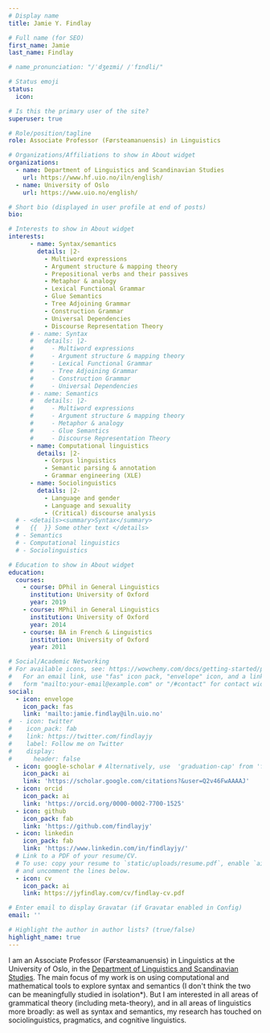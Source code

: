 ```yaml
---
# Display name
title: Jamie Y. Findlay

# Full name (for SEO)
first_name: Jamie
last_name: Findlay

# name_pronunciation: "/ˈdʒeɪmi/ /ˈfɪndli/"

# Status emoji
status:
  icon: 

# Is this the primary user of the site?
superuser: true

# Role/position/tagline
role: Associate Professor (Førsteamanuensis) in Linguistics

# Organizations/Affiliations to show in About widget
organizations:
  - name: Department of Linguistics and Scandinavian Studies
    url: https://www.hf.uio.no/iln/english/
  - name: University of Oslo
    url: https://www.uio.no/english/

# Short bio (displayed in user profile at end of posts)
bio:

# Interests to show in About widget
interests:
      - name: Syntax/semantics
        details: |2-
          - Multiword expressions
          - Argument structure & mapping theory
          - Prepositional verbs and their passives
          - Metaphor & analogy
          - Lexical Functional Grammar
          - Glue Semantics
          - Tree Adjoining Grammar
          - Construction Grammar
          - Universal Dependencies
          - Discourse Representation Theory
      # - name: Syntax
      #   details: |2-
      #     - Multiword expressions
      #     - Argument structure & mapping theory
      #     - Lexical Functional Grammar
      #     - Tree Adjoining Grammar
      #     - Construction Grammar
      #     - Universal Dependencies
      # - name: Semantics
      #   details: |2-
      #     - Multiword expressions
      #     - Argument structure & mapping theory
      #     - Metaphor & analogy
      #     - Glue Semantics
      #     - Discourse Representation Theory
      - name: Computational linguistics
        details: |2-
          - Corpus linguistics
          - Semantic parsing & annotation
          - Grammar engineering (XLE)
      - name: Sociolinguistics
        details: |2-
          - Language and gender
          - Language and sexuality
          - (Critical) discourse analysis
  # - <details><summary>Syntax</summary>
  #   {{  }} Some other text </details>
  # - Semantics
  # - Computational linguistics
  # - Sociolinguistics

# Education to show in About widget
education:
  courses:
    - course: DPhil in General Linguistics
      institution: University of Oxford
      year: 2019
    - course: MPhil in General Linguistics
      institution: University of Oxford
      year: 2014
    - course: BA in French & Linguistics
      institution: University of Oxford
      year: 2011

# Social/Academic Networking
# For available icons, see: https://wowchemy.com/docs/getting-started/page-builder/#icons
#   For an email link, use "fas" icon pack, "envelope" icon, and a link in the
#   form "mailto:your-email@example.com" or "/#contact" for contact widget.
social:
  - icon: envelope
    icon_pack: fas
    link: 'mailto:jamie.findlay@iln.uio.no'
#  - icon: twitter
#    icon_pack: fab
#    link: https://twitter.com/findlayjy
#    label: Follow me on Twitter
#    display:
#      header: false
  - icon: google-scholar # Alternatively, use  'graduation-cap' from 'fas' pack
    icon_pack: ai
    link: 'https://scholar.google.com/citations?&user=Q2v46FwAAAAJ'
  - icon: orcid
    icon_pack: ai
    link: 'https://orcid.org/0000-0002-7700-1525'
  - icon: github
    icon_pack: fab
    link: 'https://github.com/findlayjy'
  - icon: linkedin
    icon_pack: fab
    link: 'https://www.linkedin.com/in/findlayjy/'
  # Link to a PDF of your resume/CV.
  # To use: copy your resume to `static/uploads/resume.pdf`, enable `ai` icons in `params.yaml`,
  # and uncomment the lines below.
  - icon: cv
    icon_pack: ai
    link: https://jyfindlay.com/cv/findlay-cv.pdf

# Enter email to display Gravatar (if Gravatar enabled in Config)
email: ''

# Highlight the author in author lists? (true/false)
highlight_name: true
---
```


I am an Associate Professor (Førsteamanuensis) in Linguistics at the University
of Oslo, in the [Department of Linguistics and Scandinavian
Studies](https://www.hf.uio.no/iln/english/). The main focus of my work is on
using computational and mathematical tools to explore syntax and semantics (I
don't think the two can be meaningfully studied in isolation<span
class="popup-note" data-toggle="tooltip" title="It's a pity that Haj Ross's
hybrid term &ldquo;semantax&rdquo; didn't catch on."
data-placement=right>*</span>). But I am interested in all areas of grammatical
theory (including meta-theory), and in all areas of linguistics more broadly: as
well as syntax and semantics, my research has touched on sociolinguistics,
pragmatics, and cognitive linguistics.
